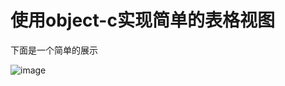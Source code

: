 # 使用object-c实现简单的表格视图
下面是一个简单的展示

![image](https://github.com/zhenyuczy/iPhone/blob/master/Project2/display.gif) 

